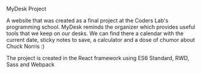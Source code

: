 MyDesk Project

A website that was created as a final project at the Coders Lab's programming school. MyDesk reminds the organizer which provides useful tools that we keep on our desks. We can find there a calendar with the current date, sticky notes to save, a calculator and a dose of chumor about Chuck Norris :)

The project is created in the React framework using ES6 Standard, RWD, Sass and Webpack
